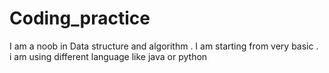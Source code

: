 # Coding_practice
I am a noob in Data structure and algorithm . I am starting from very basic . <br>
i am using different language like java or python
